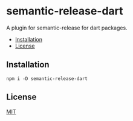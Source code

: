 # semantic-release-dart

A plugin for semantic-release for dart packages.

- [Installation](#installation)
- [License](#license)

## Installation

```shell
npm i -D semantic-release-dart
```

## License

[MIT](LICENSE)